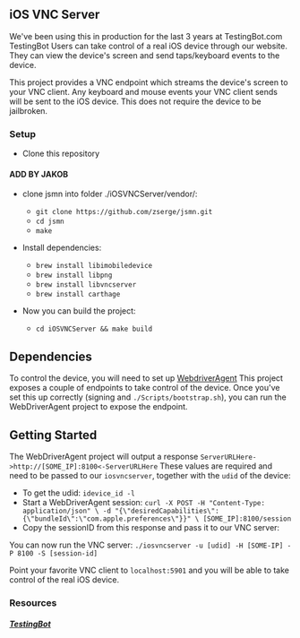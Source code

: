 ## iOS VNC Server

We've been using this in production for the last 3 years at TestingBot.com
TestingBot Users can take control of a real iOS device through our website.
They can view the device's screen and send taps/keyboard events to the device.

This project provides a VNC endpoint which streams the device's screen to your VNC client.
Any keyboard and mouse events your VNC client sends will be sent to the iOS device.
This does not require the device to be jailbroken.

### Setup

* Clone this repository

#### ADD BY JAKOB
* clone jsmn into folder ./iOSVNCServer/vendor/:
	* `git clone https://github.com/zserge/jsmn.git`
	* `cd jsmn`
	* `make`

* Install dependencies:
	* `brew install libimobiledevice`
	* `brew install libpng`
	* `brew install libvncserver`
	* `brew install carthage`

* Now you can build the project:
	* `cd iOSVNCServer && make build`

## Dependencies
To control the device, you will need to set up [WebdriverAgent](https://github.com/appium/WebDriverAgent)
This project exposes a couple of endpoints to take control of the device.
Once you've set this up correctly (signing and `./Scripts/bootstrap.sh`), you can run the WebDriverAgent project to expose the endpoint.

## Getting Started
The WebDriverAgent project will output a response `ServerURLHere->http://[SOME_IP]:8100<-ServerURLHere`
These values are required and need to be passed to our `iosvncserver`, together with the `udid` of the device:

* To get the udid: `idevice_id -l`
* Start a WebDriverAgent session: `curl -X POST -H "Content-Type: application/json" \
-d "{\"desiredCapabilities\":{\"bundleId\":\"com.apple.preferences\"}}" \
[SOME_IP]:8100/session
`
* Copy the sessionID from this response and pass it to our VNC server:

You can now run the VNC server:
`./iosvncserver -u [udid] -H [SOME-IP] -P 8100 -S [session-id]`

Point your favorite VNC client to `localhost:5901` and you will be able to take control of the real iOS device.

### Resources
##### [TestingBot](https://testingbot.com/)
